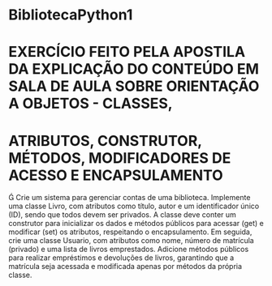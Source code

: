 # BibliotecaPython1

# EXERCÍCIO FEITO PELA APOSTILA DA EXPLICAÇÃO DO CONTEÚDO EM SALA DE AULA SOBRE ORIENTAÇÃO A OBJETOS - CLASSES,
# ATRIBUTOS, CONSTRUTOR, MÉTODOS, MODIFICADORES DE ACESSO E ENCAPSULAMENTO

 Crie um sistema para gerenciar contas de uma biblioteca.
Implemente uma classe Livro, com atributos como título, autor e
um identificador único (ID), sendo que todos devem ser
privados. A classe deve conter um construtor para inicializar os
dados e métodos públicos para acessar (get) e modificar (set) os
atributos, respeitando o encapsulamento. Em seguida, crie uma
classe Usuario, com atributos como nome, número de matrícula
(privado) e uma lista de livros emprestados. Adicione métodos
públicos para realizar empréstimos e devoluções de livros,
garantindo que a matrícula seja acessada e modificada apenas
por métodos da própria classe. 

